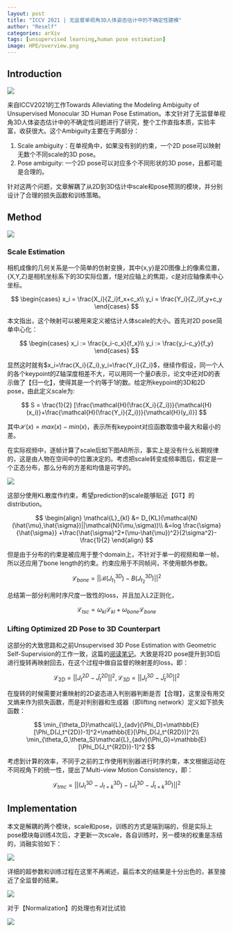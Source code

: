 ```yaml
---
layout: post
title: "ICCV 2021 | 无监督单视角3D人体姿态估计中的不确定性建模"
author: "Reself"
categories: arXiv
tags: [unsupervised learning,human pose estimation]
image: HPE/overview.png
---
```


## Introduction

![](../assets/img/HPE/title.png)

来自ICCV2021的工作Towards Alleviating the Modeling Ambiguity of Unsupervised Monocular 3D Human Pose Estimation。本文针对了无监督单视角3D人体姿态估计中的不确定性问题进行了研究，整个工作直指本质，实验丰富，收获很大。这个Ambiguity主要在于两部分：

1. Scale ambiguity：在单视角中，如果没有别的约束，一个2D pose可以映射无数个不同scale的3D pose。
2. Pose ambiguity: 一个2D pose可以对应多个不同形状的3D pose，且都可能是合理的。

针对这两个问题，文章解耦了从2D到3D估计中scale和pose预测的模块，并分别设计了合理的损失函数和训练策略。

## Method

![](../assets/img/HPE/overview.png)

### Scale Estimation

相机成像的几何关系是一个简单的仿射变换，其中{x,y}是2D图像上的像素位置，{X,Y,Z}是相机坐标系下的3D实际位置，f是对应轴上的焦距，c是对应轴像素中心坐标。

$$
\begin{cases}
    x_i = \frac{X_i}{Z_i}f_x+c_x\\
    y_i = \frac{Y_i}{Z_i}f_y+c_y
\end{cases}
$$

本文指出，这个映射可以被用来定义被估计人体scale的大小。首先对2D pose简单中心化：

$$
\begin{cases}
    x_i := \frac{x_i-c_x}{f_x}\\
    y_i := \frac{y_i-c_y}{f_y}
\end{cases}
$$

显然这时就有$x_i=\frac{X_i}{Z_i},y_i=\frac{Y_i}{Z_i}$，继续作假设，同一个人的各个keypoint的Z轴深度相差不大，可以用同一个量$D$表示，论文中还对D的表示做了【归一化】，使得其是一个约等于1的数。给定所keypoint的3D和2D pose，由此定义scale为:

$$
    S = \frac{1}{2} [\frac{\mathcal{H}(\frac{X_i}{Z_i})}{\mathcal{H}(x_i)}+\frac{\mathcal{H}(\frac{Y_i}{Z_i})}{\mathcal{H}(y_i)}]
$$

其中$\mathcal{H}(x)=max(x)-min(x)$，表示所有keypoint对应函数取值中最大和最小的差。

在实际视频中，逐帧计算了scale后如下图AB所示，事实上是没有什么长期规律的，这是由人物在空间中的位置决定的。考虑把scale转变成频率图后，假定是一个正态分布，那么分布的方差和均值是可学的。

![](../assets/img/HPE/scale.png)

这部分使用KL散度作约束，希望prediction的scale能够贴近【GT】的distribution。

$$
\begin{align}
    \mathcal{L}_{kl} &= D_{KL}(\mathcal{N}(\hat{\mu},\hat{\sigma})||\mathcal{N}(\mu,\sigma))\\
    &=log \frac{\sigma}{\hat{\sigma}} +\frac{\hat{\sigma}^2+(\mu-\hat{\mu})^2}{2\sigma^2}-\frac{1}{2}
\end{align}
$$

但是由于分布的约束是被应用于整个domain上，不针对于单一的视频和单一帧，所以还应用了bone length的约束。约束应用于不同帧间，不使用额外参数。

$$
    \mathcal{L}_{bone}=||\mathcal{B}(J_{t_1}^{3D})-B(J_{t_2}^{3D})||^2
$$

总结第一部分利用时序尺度一致性的loss，并且加入L2正则化，

$$
    \mathcal{L}_{tsc}=\omega_{kl}\mathcal{L}_{kl}+\omega_{bone}\mathcal{L}_{bone}
$$

### Lifting Optimized 2D Pose to 3D Counterpart

这部分的大致思路和之前Unsupervised 3D Pose Estimation with Geometric Self-Supervision的工作一致，这篇的[阅读笔记](https://zhuanlan.zhihu.com/p/511027116)。大致是将2D pose提升到3D后进行旋转再映射回去，在这个过程中做自监督的映射差的loss，即：

$$
    \mathcal{L}_{2D}=||J_t^{2D}-\hat{J}_t^{2D}||^2,\mathcal{L}_{3D}=||J_t^{3D}-\hat{J}_t^{3D}||^2
$$

在旋转的时候需要对重映射的2D姿态进入判别器判断是否【合理】，这里没有用交叉熵来作为损失函数，而是对判别器和生成器（即lifting network）定义如下损失函数：

$$
    \min_{\theta_D}\mathcal{L}_{adv}(\Phi_D)=\mathbb{E}[\Phi_D(J_t^{2D})-1]^2+\mathbb{E}[\Phi_D(J_t^{R2D})]^2\\
    \min_{\theta_G,\theta_S}\mathcal{L}_{adv}(\Phi_G)=\mathbb{E}[\Phi_D(J_t^{R2D})-1]^2
$$

考虑到计算的效率，不同于之前的工作使用判别器进行时序约束，本文根据运动在不同视角下的统一性，提出了Multi-view Motion Consistency，即：

$$
    \mathcal{L}_{tmc}=||(J_t^{3D}-J_{t+k}^{3D})-(\hat{J}_t^{3D}-\hat{J}_{t+k}^{3D})||^2
$$

## Implementation

本文是解耦的两个模块，scale和pose，训练的方式是端到端的，但是实际上pose模块每训练4次后，才更新一次scale，各自训练时，另一模块的权重是冻结的，消融实验如下：

![](../assets/img/HPE/train.png)

详细的超参数和训练过程在这里不再阐述，最后本文的结果是十分出色的，甚至接近了全监督的结果。

![](../assets/img/HPE/result.png)

对于【Normalization】的处理也有对比试验

![](../assets/img/HPE/normal.png)

